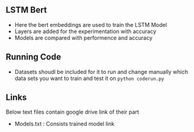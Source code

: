## LSTM Bert

- Here the bert embeddings are used to train the LSTM Model
- Layers are added for the experimentation with accuracy
- Models are compared with performence and accuracy


## Running Code
- Datasets shoudl be included for it to run and change manually which data sets you want to train and test it on
```python coderun.py```

## Links

Below text files contain google drive link of their part
- Models.txt : Consists trained model link

